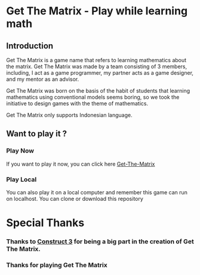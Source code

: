# Get The Matrix - Play while learning math


## Introduction
Get The Matrix is a game name that refers to learning mathematics about the matrix. Get The Matrix was made by a team consisting of 3 members, including, I act as a game programmer, my partner acts as a game designer, and my mentor as an advisor.

Get The Matrix was born on the basis of the habit of students that learning mathematics using conventional models seems boring, so we took the initiative to design games with the theme of mathematics.

Get The Matrix only supports Indonesian language.

## Want to play it ?

### Play Now
If you want to play it now, you can click here [Get-The-Matrix](https://dendik-creation.github.io/get-the-matrix/)

### Play Local
You can also play it on a local computer and remember this game can run on localhost. You can clone or download this repository


# Special Thanks
### Thanks to [Construct 3](https://construct.net) for being a big part in the creation of Get The Matrix.
### Thanks for playing Get The Matrix
